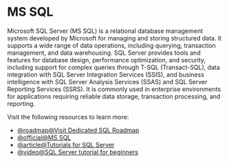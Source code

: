 # MS SQL

Microsoft SQL Server (MS SQL) is a relational database management system developed by Microsoft for managing and storing structured data. It supports a wide range of data operations, including querying, transaction management, and data warehousing. SQL Server provides tools and features for database design, performance optimization, and security, including support for complex queries through T-SQL (Transact-SQL), data integration with SQL Server Integration Services (SSIS), and business intelligence with SQL Server Analysis Services (SSAS) and SQL Server Reporting Services (SSRS). It is commonly used in enterprise environments for applications requiring reliable data storage, transaction processing, and reporting.

Visit the following resources to learn more:

- [@roadmap@Visit Dedicated SQL Roadmap](https://roadmap.sh/sql)
- [@official@MS SQL](https://www.microsoft.com/en-ca/sql-server/)
- [@article@Tutorials for SQL Server](https://docs.microsoft.com/en-us/sql/sql-server/tutorials-for-sql-server-2016?view=sql-server-ver15)
- [@video@SQL Server tutorial for beginners](https://www.youtube.com/watch?v=-EPMOaV7h_Q)
